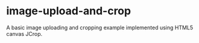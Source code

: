 # image-upload-and-crop
A basic image uploading and cropping example implemented using HTML5 canvas JCrop.
